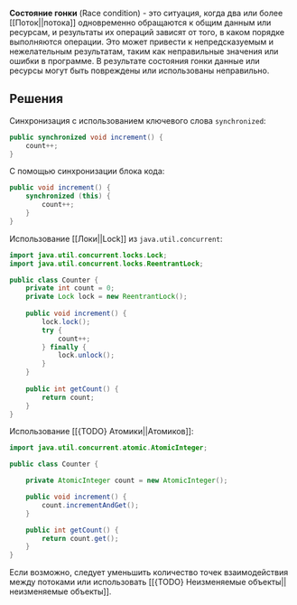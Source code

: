 
**Состояние гонки** (Race condition) - это ситуация, когда два или более [[Поток||потока]] одновременно обращаются к общим данным или ресурсам, и результаты их операций зависят от того, в каком порядке выполняются операции. Это может привести к непредсказуемым и нежелательным результатам, таким как неправильные значения или ошибки в программе. В результате состояния гонки данные или ресурсы могут быть повреждены или использованы неправильно.

## Решения

Синхронизация с использованием ключевого слова `synchronized`:

``` java
public synchronized void increment() {
    count++;
}
```

С помощью синхронизации блока кода:

``` java
public void increment() {
    synchronized (this) {
        count++;
    }
}
```

Использование [[Локи||Lock]] из `java.util.concurrent`:

``` java
import java.util.concurrent.locks.Lock;
import java.util.concurrent.locks.ReentrantLock;

public class Counter {
    private int count = 0;
    private Lock lock = new ReentrantLock();
	
    public void increment() {
        lock.lock();
        try {
            count++;
        } finally {
            lock.unlock();
        }
    }
	
    public int getCount() {
        return count;
    }
}
```

Использование [[{TODO} Атомики||Атомиков]]:

``` java
import java.util.concurrent.atomic.AtomicInteger;

public class Counter {

    private AtomicInteger count = new AtomicInteger();

    public void increment() {
        count.incrementAndGet();
    }

    public int getCount() {
        return count.get();
    }
}
```

Если возможно, следует уменьшить количество точек взаимодействия между потоками или использовать [[{TODO} Неизменяемые объекты||неизменяемые объекты]].